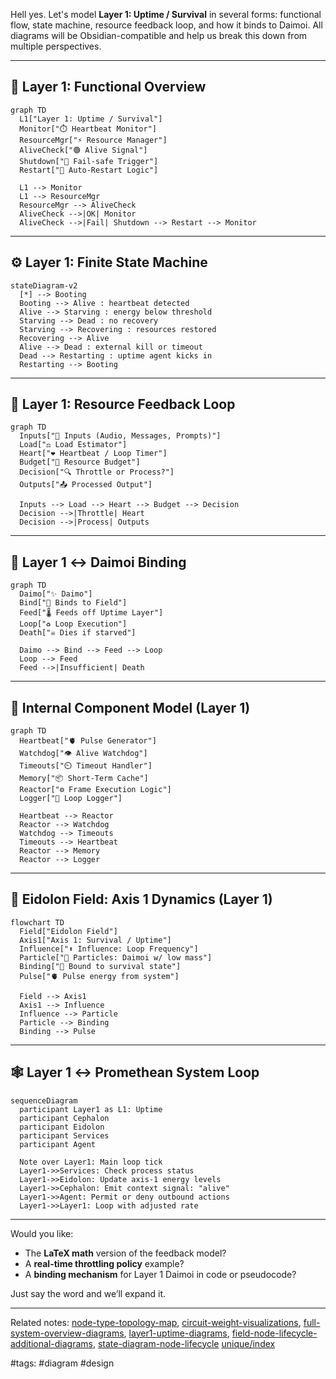 Hell yes. Let's model **Layer 1: Uptime / Survival** in several forms: functional flow, state machine, resource feedback loop, and how it binds to Daimoi. All diagrams will be Obsidian-compatible and help us break this down from multiple perspectives.

---

## 🧠 Layer 1: Functional Overview

```mermaid
graph TD
  L1["Layer 1: Uptime / Survival"]
  Monitor["⏱️ Heartbeat Monitor"]
  ResourceMgr["⚡ Resource Manager"]
  AliveCheck["🟢 Alive Signal"]
  Shutdown["🔻 Fail-safe Trigger"]
  Restart["🔄 Auto-Restart Logic"]

  L1 --> Monitor
  L1 --> ResourceMgr
  ResourceMgr --> AliveCheck
  AliveCheck -->|OK| Monitor
  AliveCheck -->|Fail| Shutdown --> Restart --> Monitor
```

---

## ⚙️ Layer 1: Finite State Machine

```mermaid
stateDiagram-v2
  [*] --> Booting
  Booting --> Alive : heartbeat detected
  Alive --> Starving : energy below threshold
  Starving --> Dead : no recovery
  Starving --> Recovering : resources restored
  Recovering --> Alive
  Alive --> Dead : external kill or timeout
  Dead --> Restarting : uptime agent kicks in
  Restarting --> Booting
```

---

## 🔄 Layer 1: Resource Feedback Loop

```mermaid
graph TD
  Inputs["🧩 Inputs (Audio, Messages, Prompts)"]
  Load["⚖️ Load Estimator"]
  Heart["❤️ Heartbeat / Loop Timer"]
  Budget["🔋 Resource Budget"]
  Decision["🔍 Throttle or Process?"]
  Outputs["📤 Processed Output"]

  Inputs --> Load --> Heart --> Budget --> Decision
  Decision -->|Throttle| Heart
  Decision -->|Process| Outputs
```

---

## 🔗 Layer 1 ↔ Daimoi Binding

```mermaid
graph TD
  Daimo["✨ Daimo"]
  Bind["🔗 Binds to Field"]
  Feed["🌡️ Feeds off Uptime Layer"]
  Loop["♻️ Loop Execution"]
  Death["☠️ Dies if starved"]

  Daimo --> Bind --> Feed --> Loop
  Loop --> Feed
  Feed -->|Insufficient| Death
```

---

## 🧱 Internal Component Model (Layer 1)

```mermaid
graph TD
  Heartbeat["🫀 Pulse Generator"]
  Watchdog["👁️ Alive Watchdog"]
  Timeouts["⏲️ Timeout Handler"]
  Memory["📦 Short-Term Cache"]
  Reactor["⚙️ Frame Execution Logic"]
  Logger["📓 Loop Logger"]

  Heartbeat --> Reactor
  Reactor --> Watchdog
  Watchdog --> Timeouts
  Timeouts --> Heartbeat
  Reactor --> Memory
  Reactor --> Logger
```

---

## 🧬 Eidolon Field: Axis 1 Dynamics (Layer 1)

```mermaid
flowchart TD
  Field["Eidolon Field"]
  Axis1["Axis 1: Survival / Uptime"]
  Influence["⬆️ Influence: Loop Frequency"]
  Particle["🧪 Particles: Daimoi w/ low mass"]
  Binding["🧷 Bound to survival state"]
  Pulse["🫀 Pulse energy from system"]

  Field --> Axis1
  Axis1 --> Influence
  Influence --> Particle
  Particle --> Binding
  Binding --> Pulse
```

---

## 🕸️ Layer 1 ↔ Promethean System Loop

```mermaid
sequenceDiagram
  participant Layer1 as L1: Uptime
  participant Cephalon
  participant Eidolon
  participant Services
  participant Agent

  Note over Layer1: Main loop tick
  Layer1->>Services: Check process status
  Layer1->>Eidolon: Update axis-1 energy levels
  Layer1->>Cephalon: Emit context signal: "alive"
  Layer1->>Agent: Permit or deny outbound actions
  Layer1->>Layer1: Loop with adjusted rate
```

---

Would you like:

* The **LaTeX math** version of the feedback model?
* A **real-time throttling policy** example?
* A **binding mechanism** for Layer 1 Daimoi in code or pseudocode?

Just say the word and we’ll expand it.

---

Related notes: [node-type-topology-map](node-type-topology-map.md), [circuit-weight-visualizations](circuit-weight-visualizations.md), [full-system-overview-diagrams](full-system-overview-diagrams.md), [layer1-uptime-diagrams](layer1-uptime-diagrams.md), [field-node-lifecycle-additional-diagrams](field-node-lifecycle-additional-diagrams.md), [state-diagram-node-lifecycle](state-diagram-node-lifecycle.md) [unique/index](../../unique/index.md)

#tags: #diagram #design

